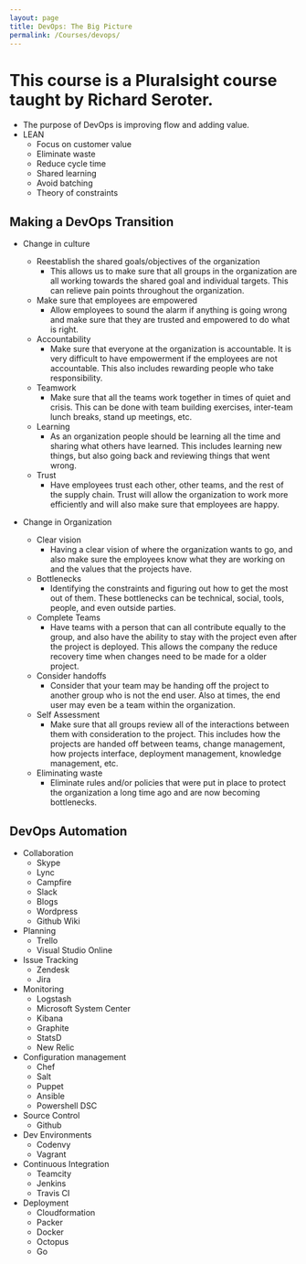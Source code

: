 ```yaml
---
layout: page
title: DevOps: The Big Picture
permalink: /Courses/devops/
---
```


# This course is a Pluralsight course taught by Richard Seroter.

- The purpose of DevOps is improving flow and adding value.
- LEAN
  - Focus on customer value
  - Eliminate waste
  - Reduce cycle time
  - Shared learning
  - Avoid batching
  - Theory of constraints

## Making a DevOps Transition

- Change in culture
  - Reestablish the shared goals/objectives of the organization
    - This allows us to make sure that all groups in the organization are all working towards the shared goal and individual targets. This can relieve pain points throughout the organization.
  - Make sure that employees are empowered
    - Allow employees to sound the alarm if anything is going wrong and make sure that they are trusted and empowered to do what is right.
  - Accountability
    - Make sure that everyone at the organization is accountable. It is very difficult to have empowerment if the employees are not accountable. This also includes rewarding people who take responsibility.
  - Teamwork
    - Make sure that all the teams work together in times of quiet and crisis. This can be done with team building exercises, inter-team lunch breaks, stand up meetings, etc.
  - Learning
    - As an organization people should be learning all the time and sharing what others have learned. This includes learning new things, but also going back and reviewing things that went wrong.
  - Trust
    - Have employees trust each other, other teams, and the rest of the supply chain. Trust will allow the organization to work more efficiently and will also make sure that employees are happy.


- Change in Organization
  - Clear vision
    - Having a clear vision of where the organization wants to go, and also make sure the employees know what they are working on and the values that the projects have.
  - Bottlenecks
    - Identifying the constraints and figuring out how to get the most out of them. These bottlenecks can be technical, social, tools, people, and even outside parties.
  - Complete Teams
    - Have teams with a person that can all contribute equally to the group, and also have the ability to stay with the project even after the project is deployed. This allows the company the reduce recovery time when changes need to be made for a older project.
  - Consider handoffs
    - Consider that your team may be handing off the project to another group who is not the end user. Also at times, the end user may even be a team within the organization.
  - Self Assessment
    - Make sure that all groups review all of the interactions between them with consideration to the project. This includes how the projects are handed off between teams, change management, how projects interface, deployment management, knowledge management, etc.
  - Eliminating waste
    - Eliminate rules and/or policies that were put in place to protect the organization a long time ago and are now becoming bottlenecks.

## DevOps Automation

- Collaboration
  - Skype
  - Lync
  - Campfire
  - Slack
  - Blogs
  - Wordpress
  - Github Wiki
- Planning
  - Trello
  - Visual Studio Online
- Issue Tracking
  - Zendesk
  - Jira
- Monitoring
  - Logstash
  - Microsoft System Center
  - Kibana
  - Graphite
  - StatsD
  - New Relic
- Configuration management
  - Chef
  - Salt
  - Puppet
  - Ansible
  - Powershell DSC
- Source Control
  - Github
- Dev Environments
  - Codenvy
  - Vagrant
- Continuous Integration
  - Teamcity
  - Jenkins
  - Travis CI
- Deployment
  - Cloudformation
  - Packer
  - Docker
  - Octopus
  - Go
